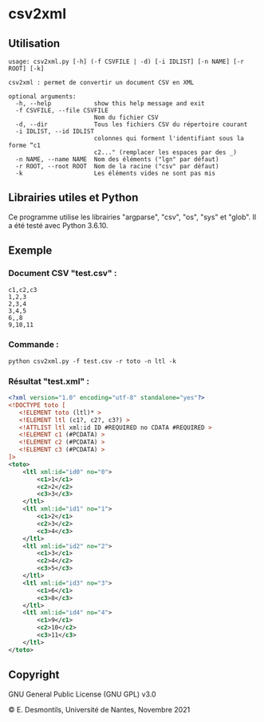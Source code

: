 # csv2xml

## Utilisation

```
usage: csv2xml.py [-h] (-f CSVFILE | -d) [-i IDLIST] [-n NAME] [-r ROOT] [-k]

csv2xml : permet de convertir un document CSV en XML

optional arguments:
  -h, --help            show this help message and exit
  -f CSVFILE, --file CSVFILE
                        Nom du fichier CSV
  -d, --dir             Tous les fichiers CSV du répertoire courant
  -i IDLIST, --id IDLIST
                        colonnes qui forment l'identifiant sous la forme “c1
                        c2..." (remplacer les espaces par des _)
  -n NAME, --name NAME  Nom des éléments ("lgn" par défaut)
  -r ROOT, --root ROOT  Nom de la racine ("csv" par défaut)
  -k                    Les éléments vides ne sont pas mis
```

## Librairies utiles et Python

Ce programme utilise les librairies "argparse", "csv", "os", "sys" et "glob". Il a été testé avec Python 3.6.10.

## Exemple

### Document CSV "test.csv" :

```csv
c1,c2,c3
1,2,3
2,3,4
3,4,5
6,,8
9,10,11
```

### Commande :

```shell
python csv2xml.py -f test.csv -r toto -n ltl -k
```

### Résultat "test.xml" :

```xml
<?xml version="1.0" encoding="utf-8" standalone="yes"?>
<!DOCTYPE toto [
   <!ELEMENT toto (ltl)* >
   <!ELEMENT ltl (c1?, c2?, c3?) >
   <!ATTLIST ltl xml:id ID #REQUIRED no CDATA #REQUIRED >
   <!ELEMENT c1 (#PCDATA) >
   <!ELEMENT c2 (#PCDATA) >
   <!ELEMENT c3 (#PCDATA) >
]>
<toto>
    <ltl xml:id="id0" no="0">
        <c1>1</c1>
        <c2>2</c2>
        <c3>3</c3>
    </ltl>
    <ltl xml:id="id1" no="1">
        <c1>2</c1>
        <c2>3</c2>
        <c3>4</c3>
    </ltl>
    <ltl xml:id="id2" no="2">
        <c1>3</c1>
        <c2>4</c2>
        <c3>5</c3>
    </ltl>
    <ltl xml:id="id3" no="3">
        <c1>6</c1>
        <c3>8</c3>
    </ltl>
    <ltl xml:id="id4" no="4">
        <c1>9</c1>
        <c2>10</c2>
        <c3>11</c3>
    </ltl>
</toto>
```

## Copyright

GNU General Public License (GNU GPL) v3.0



© E. Desmontils, Université de Nantes, Novembre 2021

